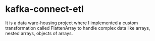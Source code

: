 # kafka-connect-etl
It is a data ware-housing project where I implemented a custom transformation called FlattenArray to handle complex data like arrays, nested arrays, objects of arrays.
